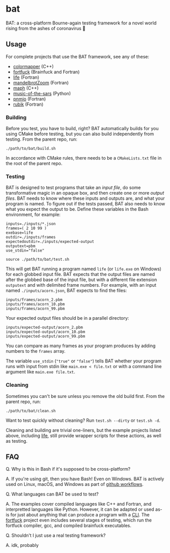 
# bat
BAT:  a cross-platform Bourne-again testing framework for a novel world rising from the ashes of coronavirus 🦇

## Usage
For complete projects that use the BAT framework, see any of these:
- [colormapper](https://github.com/JeffIrwin/colormapper) (C++)
- [fortfuck](https://github.com/JeffIrwin/fortfuck) (Brainfuck and Fortran)
- [life](https://github.com/JeffIrwin/life) (Fortran)
- [mandelbrotZoom](https://github.com/JeffIrwin/mandelbrotZoom) (Fortran)
- [maph](https://github.com/JeffIrwin/maph) (C++)
- [music-of-the-sars](https://github.com/JeffIrwin/music-of-the-sars) (Python)
- [pnmio](https://github.com/JeffIrwin/pnmio) (Fortran)
- [rubik](https://github.com/JeffIrwin/rubik) (Fortran)

### Building
Before you test, you have to build, right?  BAT automatically builds for you using CMake before testing, but you can also build independently from testing.  From the parent repo, run:

    ./path/to/bat/build.sh

In accordance with CMake rules, there needs to be a `CMakeLists.txt` file in the root of the parent repo.

### Testing
BAT is designed to test programs that take an *input file*, do some transformative magic in an opaque box, and then create one or more *output files*.  BAT needs to know where these inputs and outputs are, and what your program is named.  To figure out if the tests passed, BAT also needs to know what you expect the output to be.  Define these variables in the Bash environment, for example:

    inputs=./inputs/*.json
    frames=( 2 10 99 )
    exebase=life
    outdir=./inputs/frames
    expectedoutdir=./inputs/expected-output
    outputext=pbm
    use_stdin="false"
    
    source ./path/to/bat/test.sh

This will get BAT running a program named `life` (or `life.exe` on Windows) for each globbed input file.  BAT expects that the output files are named after the globbed base of the input file, but with a different file extension `outputext` and with delimited frame numbers.  For example, with an input named `./inputs/acorn.json`, BAT expects to find the files:

    inputs/frames/acorn_2.pbm
    inputs/frames/acorn_10.pbm
    inputs/frames/acorn_99.pbm

Your expected output files should be in a parallel directory:

    inputs/expected-output/acorn_2.pbm
    inputs/expected-output/acorn_10.pbm
    inputs/expected-output/acorn_99.pbm

You can compare as many frames as your program produces by adding numbers to the `frames` array.

The variable `use_stdin` (`"true"` or `"false"`) tells BAT whether your program runs with input from stdin like `main.exe < file.txt` or with a command line argument like `main.exe file.txt`.

### Cleaning
Sometimes you can't be sure unless you remove the old build first.  From the parent repo, run:

    ./path/to/bat/clean.sh

Want to test quickly without cleaning?  Run `test.sh --dirty` or `test.sh -d`.

Cleaning and building are trivial one-liners, but the example projects listed above, including [life](https://github.com/JeffIrwin/life), still provide wrapper scripts for these actions, as well as testing.

## FAQ

Q.  Why is this in Bash if it's supposed to be cross-platform?

A.  If you're using git, then you have Bash!  Even on Windows.  BAT is actively used on Linux, macOS, and Windows as part of [github workflows](https://github.com/JeffIrwin/life/blob/master/.github/workflows/main.yml).


Q.  What languages can BAT be used to test?

A.  The examples cover compiled languages like C++ and Fortran, and interpretted languages like Python.  However, it can be adapted or used as-is for just about anything that can produce a program with a [CLI](https://en.wikipedia.org/wiki/Command-line_interface).  The [fortfuck](https://github.com/JeffIrwin/fortfuck) project even includes several stages of testing, which run the fortfuck compiler, gcc, and compiled brainfuck executables.


Q.  Shouldn't I just use a real testing framework?

A.  idk, probably 
